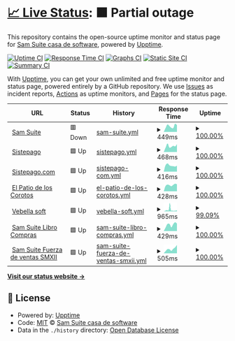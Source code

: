 # [📈 Live Status](https://demo.upptime.js.org): <!--live status--> **🟧 Partial outage**

This repository contains the open-source uptime monitor and status page for [Sam Suite casa de software](https://www.samsuite.com.ve), powered by [Upptime](https://github.com/upptime/upptime).

[![Uptime CI](https://github.com/samcsval/upptime/workflows/Uptime%20CI/badge.svg)](https://github.com/samcsval/upptime/actions?query=workflow%3A%22Uptime+CI%22)
[![Response Time CI](https://github.com/samcsval/upptime/workflows/Response%20Time%20CI/badge.svg)](https://github.com/samcsval/upptime/actions?query=workflow%3A%22Response+Time+CI%22)
[![Graphs CI](https://github.com/samcsval/upptime/workflows/Graphs%20CI/badge.svg)](https://github.com/samcsval/upptime/actions?query=workflow%3A%22Graphs+CI%22)
[![Static Site CI](https://github.com/samcsval/upptime/workflows/Static%20Site%20CI/badge.svg)](https://github.com/samcsval/upptime/actions?query=workflow%3A%22Static+Site+CI%22)
[![Summary CI](https://github.com/samcsval/upptime/workflows/Summary%20CI/badge.svg)](https://github.com/samcsval/upptime/actions?query=workflow%3A%22Summary+CI%22)

With [Upptime](https://upptime.js.org), you can get your own unlimited and free uptime monitor and status page, powered entirely by a GitHub repository. We use [Issues](https://github.com/samcsval/upptime/issues) as incident reports, [Actions](https://github.com/samcsval/upptime/actions) as uptime monitors, and [Pages](https://demo.upptime.js.org) for the status page.

<!--start: status pages-->
<!-- This summary is generated by Upptime (https://github.com/upptime/upptime) -->
<!-- Do not edit this manually, your changes will be overwritten -->
<!-- prettier-ignore -->
| URL | Status | History | Response Time | Uptime |
| --- | ------ | ------- | ------------- | ------ |
| <img alt="" src="https://favicons.githubusercontent.com/samsuitecs.com" height="13"> [Sam Suite](https://samsuitecs.com) | 🟥 Down | [sam-suite.yml](https://github.com/samcsval/upptime/commits/HEAD/history/sam-suite.yml) | <details><summary><img alt="Response time graph" src="./graphs/sam-suite/response-time-week.png" height="20"> 449ms</summary><br><a href="https://samcsval.github.io/upptime/history/sam-suite"><img alt="Response time 532" src="https://img.shields.io/endpoint?url=https%3A%2F%2Fraw.githubusercontent.com%2Fsamcsval%2Fupptime%2FHEAD%2Fapi%2Fsam-suite%2Fresponse-time.json"></a><br><a href="https://samcsval.github.io/upptime/history/sam-suite"><img alt="24-hour response time 536" src="https://img.shields.io/endpoint?url=https%3A%2F%2Fraw.githubusercontent.com%2Fsamcsval%2Fupptime%2FHEAD%2Fapi%2Fsam-suite%2Fresponse-time-day.json"></a><br><a href="https://samcsval.github.io/upptime/history/sam-suite"><img alt="7-day response time 449" src="https://img.shields.io/endpoint?url=https%3A%2F%2Fraw.githubusercontent.com%2Fsamcsval%2Fupptime%2FHEAD%2Fapi%2Fsam-suite%2Fresponse-time-week.json"></a><br><a href="https://samcsval.github.io/upptime/history/sam-suite"><img alt="30-day response time 532" src="https://img.shields.io/endpoint?url=https%3A%2F%2Fraw.githubusercontent.com%2Fsamcsval%2Fupptime%2FHEAD%2Fapi%2Fsam-suite%2Fresponse-time-month.json"></a><br><a href="https://samcsval.github.io/upptime/history/sam-suite"><img alt="1-year response time 532" src="https://img.shields.io/endpoint?url=https%3A%2F%2Fraw.githubusercontent.com%2Fsamcsval%2Fupptime%2FHEAD%2Fapi%2Fsam-suite%2Fresponse-time-year.json"></a></details> | <details><summary><a href="https://samcsval.github.io/upptime/history/sam-suite">100.00%</a></summary><a href="https://samcsval.github.io/upptime/history/sam-suite"><img alt="All-time uptime 100.00%" src="https://img.shields.io/endpoint?url=https%3A%2F%2Fraw.githubusercontent.com%2Fsamcsval%2Fupptime%2FHEAD%2Fapi%2Fsam-suite%2Fuptime.json"></a><br><a href="https://samcsval.github.io/upptime/history/sam-suite"><img alt="24-hour uptime 99.99%" src="https://img.shields.io/endpoint?url=https%3A%2F%2Fraw.githubusercontent.com%2Fsamcsval%2Fupptime%2FHEAD%2Fapi%2Fsam-suite%2Fuptime-day.json"></a><br><a href="https://samcsval.github.io/upptime/history/sam-suite"><img alt="7-day uptime 100.00%" src="https://img.shields.io/endpoint?url=https%3A%2F%2Fraw.githubusercontent.com%2Fsamcsval%2Fupptime%2FHEAD%2Fapi%2Fsam-suite%2Fuptime-week.json"></a><br><a href="https://samcsval.github.io/upptime/history/sam-suite"><img alt="30-day uptime 100.00%" src="https://img.shields.io/endpoint?url=https%3A%2F%2Fraw.githubusercontent.com%2Fsamcsval%2Fupptime%2FHEAD%2Fapi%2Fsam-suite%2Fuptime-month.json"></a><br><a href="https://samcsval.github.io/upptime/history/sam-suite"><img alt="1-year uptime 100.00%" src="https://img.shields.io/endpoint?url=https%3A%2F%2Fraw.githubusercontent.com%2Fsamcsval%2Fupptime%2FHEAD%2Fapi%2Fsam-suite%2Fuptime-year.json"></a></details>
| <img alt="" src="https://favicons.githubusercontent.com/sistepago.xyz" height="13"> [Sistepago](https://sistepago.xyz) | 🟩 Up | [sistepago.yml](https://github.com/samcsval/upptime/commits/HEAD/history/sistepago.yml) | <details><summary><img alt="Response time graph" src="./graphs/sistepago/response-time-week.png" height="20"> 468ms</summary><br><a href="https://samcsval.github.io/upptime/history/sistepago"><img alt="Response time 495" src="https://img.shields.io/endpoint?url=https%3A%2F%2Fraw.githubusercontent.com%2Fsamcsval%2Fupptime%2FHEAD%2Fapi%2Fsistepago%2Fresponse-time.json"></a><br><a href="https://samcsval.github.io/upptime/history/sistepago"><img alt="24-hour response time 612" src="https://img.shields.io/endpoint?url=https%3A%2F%2Fraw.githubusercontent.com%2Fsamcsval%2Fupptime%2FHEAD%2Fapi%2Fsistepago%2Fresponse-time-day.json"></a><br><a href="https://samcsval.github.io/upptime/history/sistepago"><img alt="7-day response time 468" src="https://img.shields.io/endpoint?url=https%3A%2F%2Fraw.githubusercontent.com%2Fsamcsval%2Fupptime%2FHEAD%2Fapi%2Fsistepago%2Fresponse-time-week.json"></a><br><a href="https://samcsval.github.io/upptime/history/sistepago"><img alt="30-day response time 495" src="https://img.shields.io/endpoint?url=https%3A%2F%2Fraw.githubusercontent.com%2Fsamcsval%2Fupptime%2FHEAD%2Fapi%2Fsistepago%2Fresponse-time-month.json"></a><br><a href="https://samcsval.github.io/upptime/history/sistepago"><img alt="1-year response time 495" src="https://img.shields.io/endpoint?url=https%3A%2F%2Fraw.githubusercontent.com%2Fsamcsval%2Fupptime%2FHEAD%2Fapi%2Fsistepago%2Fresponse-time-year.json"></a></details> | <details><summary><a href="https://samcsval.github.io/upptime/history/sistepago">100.00%</a></summary><a href="https://samcsval.github.io/upptime/history/sistepago"><img alt="All-time uptime 100.00%" src="https://img.shields.io/endpoint?url=https%3A%2F%2Fraw.githubusercontent.com%2Fsamcsval%2Fupptime%2FHEAD%2Fapi%2Fsistepago%2Fuptime.json"></a><br><a href="https://samcsval.github.io/upptime/history/sistepago"><img alt="24-hour uptime 100.00%" src="https://img.shields.io/endpoint?url=https%3A%2F%2Fraw.githubusercontent.com%2Fsamcsval%2Fupptime%2FHEAD%2Fapi%2Fsistepago%2Fuptime-day.json"></a><br><a href="https://samcsval.github.io/upptime/history/sistepago"><img alt="7-day uptime 100.00%" src="https://img.shields.io/endpoint?url=https%3A%2F%2Fraw.githubusercontent.com%2Fsamcsval%2Fupptime%2FHEAD%2Fapi%2Fsistepago%2Fuptime-week.json"></a><br><a href="https://samcsval.github.io/upptime/history/sistepago"><img alt="30-day uptime 100.00%" src="https://img.shields.io/endpoint?url=https%3A%2F%2Fraw.githubusercontent.com%2Fsamcsval%2Fupptime%2FHEAD%2Fapi%2Fsistepago%2Fuptime-month.json"></a><br><a href="https://samcsval.github.io/upptime/history/sistepago"><img alt="1-year uptime 100.00%" src="https://img.shields.io/endpoint?url=https%3A%2F%2Fraw.githubusercontent.com%2Fsamcsval%2Fupptime%2FHEAD%2Fapi%2Fsistepago%2Fuptime-year.json"></a></details>
| <img alt="" src="https://favicons.githubusercontent.com/sistepago.com" height="13"> [Sistepago.com](https://sistepago.com) | 🟩 Up | [sistepago-com.yml](https://github.com/samcsval/upptime/commits/HEAD/history/sistepago-com.yml) | <details><summary><img alt="Response time graph" src="./graphs/sistepago-com/response-time-week.png" height="20"> 416ms</summary><br><a href="https://samcsval.github.io/upptime/history/sistepago-com"><img alt="Response time 449" src="https://img.shields.io/endpoint?url=https%3A%2F%2Fraw.githubusercontent.com%2Fsamcsval%2Fupptime%2FHEAD%2Fapi%2Fsistepago-com%2Fresponse-time.json"></a><br><a href="https://samcsval.github.io/upptime/history/sistepago-com"><img alt="24-hour response time 399" src="https://img.shields.io/endpoint?url=https%3A%2F%2Fraw.githubusercontent.com%2Fsamcsval%2Fupptime%2FHEAD%2Fapi%2Fsistepago-com%2Fresponse-time-day.json"></a><br><a href="https://samcsval.github.io/upptime/history/sistepago-com"><img alt="7-day response time 416" src="https://img.shields.io/endpoint?url=https%3A%2F%2Fraw.githubusercontent.com%2Fsamcsval%2Fupptime%2FHEAD%2Fapi%2Fsistepago-com%2Fresponse-time-week.json"></a><br><a href="https://samcsval.github.io/upptime/history/sistepago-com"><img alt="30-day response time 449" src="https://img.shields.io/endpoint?url=https%3A%2F%2Fraw.githubusercontent.com%2Fsamcsval%2Fupptime%2FHEAD%2Fapi%2Fsistepago-com%2Fresponse-time-month.json"></a><br><a href="https://samcsval.github.io/upptime/history/sistepago-com"><img alt="1-year response time 449" src="https://img.shields.io/endpoint?url=https%3A%2F%2Fraw.githubusercontent.com%2Fsamcsval%2Fupptime%2FHEAD%2Fapi%2Fsistepago-com%2Fresponse-time-year.json"></a></details> | <details><summary><a href="https://samcsval.github.io/upptime/history/sistepago-com">100.00%</a></summary><a href="https://samcsval.github.io/upptime/history/sistepago-com"><img alt="All-time uptime 100.00%" src="https://img.shields.io/endpoint?url=https%3A%2F%2Fraw.githubusercontent.com%2Fsamcsval%2Fupptime%2FHEAD%2Fapi%2Fsistepago-com%2Fuptime.json"></a><br><a href="https://samcsval.github.io/upptime/history/sistepago-com"><img alt="24-hour uptime 100.00%" src="https://img.shields.io/endpoint?url=https%3A%2F%2Fraw.githubusercontent.com%2Fsamcsval%2Fupptime%2FHEAD%2Fapi%2Fsistepago-com%2Fuptime-day.json"></a><br><a href="https://samcsval.github.io/upptime/history/sistepago-com"><img alt="7-day uptime 100.00%" src="https://img.shields.io/endpoint?url=https%3A%2F%2Fraw.githubusercontent.com%2Fsamcsval%2Fupptime%2FHEAD%2Fapi%2Fsistepago-com%2Fuptime-week.json"></a><br><a href="https://samcsval.github.io/upptime/history/sistepago-com"><img alt="30-day uptime 100.00%" src="https://img.shields.io/endpoint?url=https%3A%2F%2Fraw.githubusercontent.com%2Fsamcsval%2Fupptime%2FHEAD%2Fapi%2Fsistepago-com%2Fuptime-month.json"></a><br><a href="https://samcsval.github.io/upptime/history/sistepago-com"><img alt="1-year uptime 100.00%" src="https://img.shields.io/endpoint?url=https%3A%2F%2Fraw.githubusercontent.com%2Fsamcsval%2Fupptime%2FHEAD%2Fapi%2Fsistepago-com%2Fuptime-year.json"></a></details>
| <img alt="" src="https://favicons.githubusercontent.com/elpatiodeloscorotos.com" height="13"> [El Patio de los Corotos](https://elpatiodeloscorotos.com) | 🟩 Up | [el-patio-de-los-corotos.yml](https://github.com/samcsval/upptime/commits/HEAD/history/el-patio-de-los-corotos.yml) | <details><summary><img alt="Response time graph" src="./graphs/el-patio-de-los-corotos/response-time-week.png" height="20"> 428ms</summary><br><a href="https://samcsval.github.io/upptime/history/el-patio-de-los-corotos"><img alt="Response time 520" src="https://img.shields.io/endpoint?url=https%3A%2F%2Fraw.githubusercontent.com%2Fsamcsval%2Fupptime%2FHEAD%2Fapi%2Fel-patio-de-los-corotos%2Fresponse-time.json"></a><br><a href="https://samcsval.github.io/upptime/history/el-patio-de-los-corotos"><img alt="24-hour response time 475" src="https://img.shields.io/endpoint?url=https%3A%2F%2Fraw.githubusercontent.com%2Fsamcsval%2Fupptime%2FHEAD%2Fapi%2Fel-patio-de-los-corotos%2Fresponse-time-day.json"></a><br><a href="https://samcsval.github.io/upptime/history/el-patio-de-los-corotos"><img alt="7-day response time 428" src="https://img.shields.io/endpoint?url=https%3A%2F%2Fraw.githubusercontent.com%2Fsamcsval%2Fupptime%2FHEAD%2Fapi%2Fel-patio-de-los-corotos%2Fresponse-time-week.json"></a><br><a href="https://samcsval.github.io/upptime/history/el-patio-de-los-corotos"><img alt="30-day response time 520" src="https://img.shields.io/endpoint?url=https%3A%2F%2Fraw.githubusercontent.com%2Fsamcsval%2Fupptime%2FHEAD%2Fapi%2Fel-patio-de-los-corotos%2Fresponse-time-month.json"></a><br><a href="https://samcsval.github.io/upptime/history/el-patio-de-los-corotos"><img alt="1-year response time 520" src="https://img.shields.io/endpoint?url=https%3A%2F%2Fraw.githubusercontent.com%2Fsamcsval%2Fupptime%2FHEAD%2Fapi%2Fel-patio-de-los-corotos%2Fresponse-time-year.json"></a></details> | <details><summary><a href="https://samcsval.github.io/upptime/history/el-patio-de-los-corotos">100.00%</a></summary><a href="https://samcsval.github.io/upptime/history/el-patio-de-los-corotos"><img alt="All-time uptime 100.00%" src="https://img.shields.io/endpoint?url=https%3A%2F%2Fraw.githubusercontent.com%2Fsamcsval%2Fupptime%2FHEAD%2Fapi%2Fel-patio-de-los-corotos%2Fuptime.json"></a><br><a href="https://samcsval.github.io/upptime/history/el-patio-de-los-corotos"><img alt="24-hour uptime 100.00%" src="https://img.shields.io/endpoint?url=https%3A%2F%2Fraw.githubusercontent.com%2Fsamcsval%2Fupptime%2FHEAD%2Fapi%2Fel-patio-de-los-corotos%2Fuptime-day.json"></a><br><a href="https://samcsval.github.io/upptime/history/el-patio-de-los-corotos"><img alt="7-day uptime 100.00%" src="https://img.shields.io/endpoint?url=https%3A%2F%2Fraw.githubusercontent.com%2Fsamcsval%2Fupptime%2FHEAD%2Fapi%2Fel-patio-de-los-corotos%2Fuptime-week.json"></a><br><a href="https://samcsval.github.io/upptime/history/el-patio-de-los-corotos"><img alt="30-day uptime 100.00%" src="https://img.shields.io/endpoint?url=https%3A%2F%2Fraw.githubusercontent.com%2Fsamcsval%2Fupptime%2FHEAD%2Fapi%2Fel-patio-de-los-corotos%2Fuptime-month.json"></a><br><a href="https://samcsval.github.io/upptime/history/el-patio-de-los-corotos"><img alt="1-year uptime 100.00%" src="https://img.shields.io/endpoint?url=https%3A%2F%2Fraw.githubusercontent.com%2Fsamcsval%2Fupptime%2FHEAD%2Fapi%2Fel-patio-de-los-corotos%2Fuptime-year.json"></a></details>
| <img alt="" src="https://favicons.githubusercontent.com/vebellasoft.net" height="13"> [Vebella soft](https://vebellasoft.net) | 🟩 Up | [vebella-soft.yml](https://github.com/samcsval/upptime/commits/HEAD/history/vebella-soft.yml) | <details><summary><img alt="Response time graph" src="./graphs/vebella-soft/response-time-week.png" height="20"> 965ms</summary><br><a href="https://samcsval.github.io/upptime/history/vebella-soft"><img alt="Response time 678" src="https://img.shields.io/endpoint?url=https%3A%2F%2Fraw.githubusercontent.com%2Fsamcsval%2Fupptime%2FHEAD%2Fapi%2Fvebella-soft%2Fresponse-time.json"></a><br><a href="https://samcsval.github.io/upptime/history/vebella-soft"><img alt="24-hour response time 740" src="https://img.shields.io/endpoint?url=https%3A%2F%2Fraw.githubusercontent.com%2Fsamcsval%2Fupptime%2FHEAD%2Fapi%2Fvebella-soft%2Fresponse-time-day.json"></a><br><a href="https://samcsval.github.io/upptime/history/vebella-soft"><img alt="7-day response time 965" src="https://img.shields.io/endpoint?url=https%3A%2F%2Fraw.githubusercontent.com%2Fsamcsval%2Fupptime%2FHEAD%2Fapi%2Fvebella-soft%2Fresponse-time-week.json"></a><br><a href="https://samcsval.github.io/upptime/history/vebella-soft"><img alt="30-day response time 678" src="https://img.shields.io/endpoint?url=https%3A%2F%2Fraw.githubusercontent.com%2Fsamcsval%2Fupptime%2FHEAD%2Fapi%2Fvebella-soft%2Fresponse-time-month.json"></a><br><a href="https://samcsval.github.io/upptime/history/vebella-soft"><img alt="1-year response time 678" src="https://img.shields.io/endpoint?url=https%3A%2F%2Fraw.githubusercontent.com%2Fsamcsval%2Fupptime%2FHEAD%2Fapi%2Fvebella-soft%2Fresponse-time-year.json"></a></details> | <details><summary><a href="https://samcsval.github.io/upptime/history/vebella-soft">99.09%</a></summary><a href="https://samcsval.github.io/upptime/history/vebella-soft"><img alt="All-time uptime 99.64%" src="https://img.shields.io/endpoint?url=https%3A%2F%2Fraw.githubusercontent.com%2Fsamcsval%2Fupptime%2FHEAD%2Fapi%2Fvebella-soft%2Fuptime.json"></a><br><a href="https://samcsval.github.io/upptime/history/vebella-soft"><img alt="24-hour uptime 100.00%" src="https://img.shields.io/endpoint?url=https%3A%2F%2Fraw.githubusercontent.com%2Fsamcsval%2Fupptime%2FHEAD%2Fapi%2Fvebella-soft%2Fuptime-day.json"></a><br><a href="https://samcsval.github.io/upptime/history/vebella-soft"><img alt="7-day uptime 99.09%" src="https://img.shields.io/endpoint?url=https%3A%2F%2Fraw.githubusercontent.com%2Fsamcsval%2Fupptime%2FHEAD%2Fapi%2Fvebella-soft%2Fuptime-week.json"></a><br><a href="https://samcsval.github.io/upptime/history/vebella-soft"><img alt="30-day uptime 99.64%" src="https://img.shields.io/endpoint?url=https%3A%2F%2Fraw.githubusercontent.com%2Fsamcsval%2Fupptime%2FHEAD%2Fapi%2Fvebella-soft%2Fuptime-month.json"></a><br><a href="https://samcsval.github.io/upptime/history/vebella-soft"><img alt="1-year uptime 99.64%" src="https://img.shields.io/endpoint?url=https%3A%2F%2Fraw.githubusercontent.com%2Fsamcsval%2Fupptime%2FHEAD%2Fapi%2Fvebella-soft%2Fuptime-year.json"></a></details>
| <img alt="" src="https://favicons.githubusercontent.com/lc.samsuitecs.com" height="13"> [Sam Suite Libro Compras](https://lc.samsuitecs.com) | 🟩 Up | [sam-suite-libro-compras.yml](https://github.com/samcsval/upptime/commits/HEAD/history/sam-suite-libro-compras.yml) | <details><summary><img alt="Response time graph" src="./graphs/sam-suite-libro-compras/response-time-week.png" height="20"> 429ms</summary><br><a href="https://samcsval.github.io/upptime/history/sam-suite-libro-compras"><img alt="Response time 413" src="https://img.shields.io/endpoint?url=https%3A%2F%2Fraw.githubusercontent.com%2Fsamcsval%2Fupptime%2FHEAD%2Fapi%2Fsam-suite-libro-compras%2Fresponse-time.json"></a><br><a href="https://samcsval.github.io/upptime/history/sam-suite-libro-compras"><img alt="24-hour response time 507" src="https://img.shields.io/endpoint?url=https%3A%2F%2Fraw.githubusercontent.com%2Fsamcsval%2Fupptime%2FHEAD%2Fapi%2Fsam-suite-libro-compras%2Fresponse-time-day.json"></a><br><a href="https://samcsval.github.io/upptime/history/sam-suite-libro-compras"><img alt="7-day response time 429" src="https://img.shields.io/endpoint?url=https%3A%2F%2Fraw.githubusercontent.com%2Fsamcsval%2Fupptime%2FHEAD%2Fapi%2Fsam-suite-libro-compras%2Fresponse-time-week.json"></a><br><a href="https://samcsval.github.io/upptime/history/sam-suite-libro-compras"><img alt="30-day response time 413" src="https://img.shields.io/endpoint?url=https%3A%2F%2Fraw.githubusercontent.com%2Fsamcsval%2Fupptime%2FHEAD%2Fapi%2Fsam-suite-libro-compras%2Fresponse-time-month.json"></a><br><a href="https://samcsval.github.io/upptime/history/sam-suite-libro-compras"><img alt="1-year response time 413" src="https://img.shields.io/endpoint?url=https%3A%2F%2Fraw.githubusercontent.com%2Fsamcsval%2Fupptime%2FHEAD%2Fapi%2Fsam-suite-libro-compras%2Fresponse-time-year.json"></a></details> | <details><summary><a href="https://samcsval.github.io/upptime/history/sam-suite-libro-compras">100.00%</a></summary><a href="https://samcsval.github.io/upptime/history/sam-suite-libro-compras"><img alt="All-time uptime 99.87%" src="https://img.shields.io/endpoint?url=https%3A%2F%2Fraw.githubusercontent.com%2Fsamcsval%2Fupptime%2FHEAD%2Fapi%2Fsam-suite-libro-compras%2Fuptime.json"></a><br><a href="https://samcsval.github.io/upptime/history/sam-suite-libro-compras"><img alt="24-hour uptime 100.00%" src="https://img.shields.io/endpoint?url=https%3A%2F%2Fraw.githubusercontent.com%2Fsamcsval%2Fupptime%2FHEAD%2Fapi%2Fsam-suite-libro-compras%2Fuptime-day.json"></a><br><a href="https://samcsval.github.io/upptime/history/sam-suite-libro-compras"><img alt="7-day uptime 100.00%" src="https://img.shields.io/endpoint?url=https%3A%2F%2Fraw.githubusercontent.com%2Fsamcsval%2Fupptime%2FHEAD%2Fapi%2Fsam-suite-libro-compras%2Fuptime-week.json"></a><br><a href="https://samcsval.github.io/upptime/history/sam-suite-libro-compras"><img alt="30-day uptime 99.87%" src="https://img.shields.io/endpoint?url=https%3A%2F%2Fraw.githubusercontent.com%2Fsamcsval%2Fupptime%2FHEAD%2Fapi%2Fsam-suite-libro-compras%2Fuptime-month.json"></a><br><a href="https://samcsval.github.io/upptime/history/sam-suite-libro-compras"><img alt="1-year uptime 99.87%" src="https://img.shields.io/endpoint?url=https%3A%2F%2Fraw.githubusercontent.com%2Fsamcsval%2Fupptime%2FHEAD%2Fapi%2Fsam-suite-libro-compras%2Fuptime-year.json"></a></details>
| <img alt="" src="https://favicons.githubusercontent.com/smxxi.samsuitecs.com" height="13"> [Sam Suite Fuerza de ventas SMXII](https://smxxi.samsuitecs.com) | 🟩 Up | [sam-suite-fuerza-de-ventas-smxii.yml](https://github.com/samcsval/upptime/commits/HEAD/history/sam-suite-fuerza-de-ventas-smxii.yml) | <details><summary><img alt="Response time graph" src="./graphs/sam-suite-fuerza-de-ventas-smxii/response-time-week.png" height="20"> 505ms</summary><br><a href="https://samcsval.github.io/upptime/history/sam-suite-fuerza-de-ventas-smxii"><img alt="Response time 444" src="https://img.shields.io/endpoint?url=https%3A%2F%2Fraw.githubusercontent.com%2Fsamcsval%2Fupptime%2FHEAD%2Fapi%2Fsam-suite-fuerza-de-ventas-smxii%2Fresponse-time.json"></a><br><a href="https://samcsval.github.io/upptime/history/sam-suite-fuerza-de-ventas-smxii"><img alt="24-hour response time 944" src="https://img.shields.io/endpoint?url=https%3A%2F%2Fraw.githubusercontent.com%2Fsamcsval%2Fupptime%2FHEAD%2Fapi%2Fsam-suite-fuerza-de-ventas-smxii%2Fresponse-time-day.json"></a><br><a href="https://samcsval.github.io/upptime/history/sam-suite-fuerza-de-ventas-smxii"><img alt="7-day response time 505" src="https://img.shields.io/endpoint?url=https%3A%2F%2Fraw.githubusercontent.com%2Fsamcsval%2Fupptime%2FHEAD%2Fapi%2Fsam-suite-fuerza-de-ventas-smxii%2Fresponse-time-week.json"></a><br><a href="https://samcsval.github.io/upptime/history/sam-suite-fuerza-de-ventas-smxii"><img alt="30-day response time 444" src="https://img.shields.io/endpoint?url=https%3A%2F%2Fraw.githubusercontent.com%2Fsamcsval%2Fupptime%2FHEAD%2Fapi%2Fsam-suite-fuerza-de-ventas-smxii%2Fresponse-time-month.json"></a><br><a href="https://samcsval.github.io/upptime/history/sam-suite-fuerza-de-ventas-smxii"><img alt="1-year response time 444" src="https://img.shields.io/endpoint?url=https%3A%2F%2Fraw.githubusercontent.com%2Fsamcsval%2Fupptime%2FHEAD%2Fapi%2Fsam-suite-fuerza-de-ventas-smxii%2Fresponse-time-year.json"></a></details> | <details><summary><a href="https://samcsval.github.io/upptime/history/sam-suite-fuerza-de-ventas-smxii">100.00%</a></summary><a href="https://samcsval.github.io/upptime/history/sam-suite-fuerza-de-ventas-smxii"><img alt="All-time uptime 100.00%" src="https://img.shields.io/endpoint?url=https%3A%2F%2Fraw.githubusercontent.com%2Fsamcsval%2Fupptime%2FHEAD%2Fapi%2Fsam-suite-fuerza-de-ventas-smxii%2Fuptime.json"></a><br><a href="https://samcsval.github.io/upptime/history/sam-suite-fuerza-de-ventas-smxii"><img alt="24-hour uptime 100.00%" src="https://img.shields.io/endpoint?url=https%3A%2F%2Fraw.githubusercontent.com%2Fsamcsval%2Fupptime%2FHEAD%2Fapi%2Fsam-suite-fuerza-de-ventas-smxii%2Fuptime-day.json"></a><br><a href="https://samcsval.github.io/upptime/history/sam-suite-fuerza-de-ventas-smxii"><img alt="7-day uptime 100.00%" src="https://img.shields.io/endpoint?url=https%3A%2F%2Fraw.githubusercontent.com%2Fsamcsval%2Fupptime%2FHEAD%2Fapi%2Fsam-suite-fuerza-de-ventas-smxii%2Fuptime-week.json"></a><br><a href="https://samcsval.github.io/upptime/history/sam-suite-fuerza-de-ventas-smxii"><img alt="30-day uptime 100.00%" src="https://img.shields.io/endpoint?url=https%3A%2F%2Fraw.githubusercontent.com%2Fsamcsval%2Fupptime%2FHEAD%2Fapi%2Fsam-suite-fuerza-de-ventas-smxii%2Fuptime-month.json"></a><br><a href="https://samcsval.github.io/upptime/history/sam-suite-fuerza-de-ventas-smxii"><img alt="1-year uptime 100.00%" src="https://img.shields.io/endpoint?url=https%3A%2F%2Fraw.githubusercontent.com%2Fsamcsval%2Fupptime%2FHEAD%2Fapi%2Fsam-suite-fuerza-de-ventas-smxii%2Fuptime-year.json"></a></details>

<!--end: status pages-->

[**Visit our status website →**](https://samcsval.github.io/upptime/)

## 📄 License

- Powered by: [Upptime](https://github.com/upptime/upptime)
- Code: [MIT](./LICENSE) © [Sam Suite casa de software](https://www.samsuite.com.ve)
- Data in the `./history` directory: [Open Database License](https://opendatacommons.org/licenses/odbl/1-0/)
